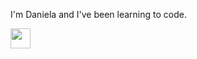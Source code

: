 <!--
**nightb8g/nightb8g** is a ✨ _special_ ✨ repository because its `README.md` (this file) appears on your GitHub profile.

Here are some ideas to get you started:

- 🔭 I’m currently working on ...
- 🌱 I’m currently learning ...
- 👯 I’m looking to collaborate on ...
- 🤔 I’m looking for help with ...
- 💬 Ask me about ...
- 📫 How to reach me: ...
- 😄 Pronouns: ...
- ⚡ Fun fact: ...
-->

I'm Daniela and I've been learning to code.

<!-- I've used these:

https://raw.githubusercontent.com/devicons/devicon/master/icons/<iconname>/<iconname>-original.svg
https://raw.githubusercontent.com/devicons/devicon/master/icons/<iconname>/<iconname>-line.svg
https://raw.githubusercontent.com/devicons/devicon/master/icons/<iconname>/<iconname>.png
  
 online
  https://github.com/simple-icons/simple-icons/blob/develop/icons/<icon_name>.svg
  -->
  

  
  <img height="32" width="32" src="https://github.com/simple-icons/simple-icons/blob/develop/icons/dotnet.svg" />
